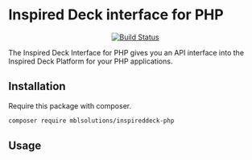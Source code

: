 # Inspired Deck interface for PHP

<p align="center">
<a href="https://travis-ci.org/lerouse/inspireddeck-php"><img src="https://travis-ci.org/lerouse/inspireddeck-php.svg" alt="Build Status"></a>
</p>


The Inspired Deck Interface for PHP gives you an API interface into the Inspired Deck Platform
for your PHP applications.

## Installation

Require this package with composer.

```bash
composer require mblsolutions/inspireddeck-php
```

## Usage